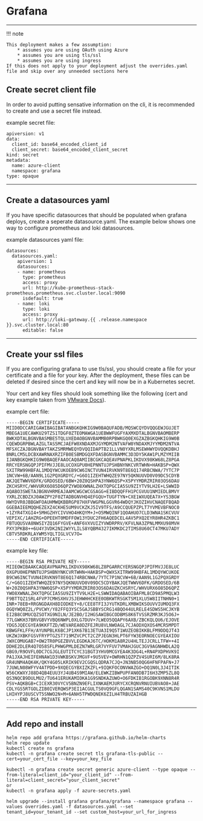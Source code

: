 # Grafana

---

!!! note

    This deployment makes a few assumption:
        * assumes you are using OAuth using Azure
        * assumes you are using tls/ssl
        * assumes you are using ingress
    If this does not apply to your deployment adjust the overrides.yaml file and skip over any unneeded sections here

## Create secret client file

In order to avoid putting sensative information on the cli, it is recommended to create and use a secret file instead.

example secret file:

```
apiversion: v1
data:
  client_id: base64_encoded_client_id
  client_secret: base64_encoded_client_secret
kind: secret
metadata:
  name: azure-client
  namespace: grafana
type: opaque
```

---

## Create a datasources yaml

If you have specific datasources that should be populated when grafana deploys, create a seperate datasource.yaml.  The example below shows one way to configure prometheus and loki datasources.

example datasources yaml file:

```
datasources:
  datasources.yaml:
    apiversion: 1
    datasources:
    - name: prometheus
      type: prometheus
      access: proxy
      url: http://kube-prometheus-stack-prometheus.prometheus.svc.cluster.local:9090
      isdefault: true
    - name: loki
      type: loki
      access: proxy
      url: http://loki-gateway.{{ .release.namespace }}.svc.cluster.local:80
      editable: false
```

---

## Create your ssl files

If you are configuring grafana to use tls/ssl, you should create a file for your certificate and a file for your key.  After the deployment, these files can be deleted if desired since the cert and key will now be in a Kubernetes secret.

Your cert and key files should look something like the following (cert and key example taken from [VMware Docs](https://docs.vmware.com/en/VMware-NSX-Data-Center-for-vSphere/6.4/com.vmware.nsx.admin.doc/GUID-BBC4804F-AC54-4DD2-BF6B-ECD2F60083F6.html "VMware Docs")).

example cert file:

```
-----BEGIN CERTIFICATE-----
MIID0DCCARIGAWIBAGIBATANBGKQHKIG9W0BAQUFADB/MQSWCQYDVQQGEWJGUJET
MBEGA1UECAWKU29TZS1TDGF0ZTEOMAWGA1UEBWWFUGFYAXMXDTALBGNVBAOMBERP
BWKXDTALBGNVBASMBE5TQLUXEDAOBGNVBAMMB0RPBWKGQ0EXGZAZBGKQHKIG9W0B
CQEWDGRPBWLAZGLTAS5MCJAEFW0XNDAXMJGYMDM2NTVAFW0YNDAXMJYYMDM2NTVA
MFSXCZAJBGNVBAYTAKZSMRMWEQYDVQQIDAPTB21LLVN0YXRLMSEWHWYDVQQKDBHJ
BNRLCM5LDCBXAWRNAXRZIFB0ESBMDGQXFDASBGNVBAMMC3D3DY5KAW1PLMZYMIIB
IJANBGKQHKIG9W0BAQEFAAOCAQ8AMIIBCGKCAQEAVPNAPKLIKDVX98KW68LZ8PGA
RRCYERSNGQPJPIFMVJJE8LUCOXGPU0HEPNNTUJPSHBNYNKCVRTWHN+HAKBSP+QWX
SXITRW99HBFAL1MDQYWCUKOEB9CW6INCTVUN4IRVKN9T8E6Q174RBCNWA/7YTC7P
1NCVW+6B/AAN9L1G2PQXGRDYC/+G6O1IZEHTWHQZE97NY5QKNUUVD0V09DC5CDYB
AKJQETWWV6DFK/GRDOSED/6BW+20Z0QSHPA3YNW6QSP+X5PYYMDRZRIR03OS6DAU
ZKCHSRYC/WHVURX6O85D6QPZYWO8XWNALZHXTQPGCIA5SU9ZIYTV9LH2E+LSWWID
AQABO3SWETAJBGNVHRMEAJAAMCWGCWCGSAGG+EIBDQQFFH1PCGVUU1NMIEDLBMVY
YXRLZCBDZXJ0AWZPY2F0ZTADBGNVHQ4EFGQU+TUGFTYN+CXE1WXUQEA7X+YS3BGW
HWYDVR0JBBGWFOAUHMWQKBBRGP87HXFVWGPNLGGVR64WDQYJKOZIHVCNAQEFBQAD
GGEBAIEEMQQHEZEXZ4CKHE5UM9VCKZKJ5IV9TFS/A9CCQUEPZPLT7YVMEVBFNOC0
+1ZYR4TXGI4+5MHGZHYCIVVHO4HKQYM+J+O5MWQINF1QOAHUO7CLD3WNA1SKCVUV
VEPIXC/1AHZRG+DPEEHT0MDFFOW13YDUC2FH6AQEDCEL4AV5PXQ2EYR8HR4ZKBC1
FBTUQUSVA8NWSIYZQ16FYGVE+ANF6VXVUIZYVWDRPRV/KFVLNA3ZPNLMMXU98MVH
PXY3PKB8++6U4Y3VDK2NI2WYYLILS8YQBM4327IKMKDC2TIMS8U60CT47MKU7ADY
CBTV5RDKRLAYWM5YQLTIGLVCV7O=
-----END CERTIFICATE-----
```

example key file:

```
-----BEGIN RSA PRIVATE KEY-----
MIIEOWIBAAKCAQEAVPNAPKLIKDVX98KW68LZ8PGARRCYERSNGQPJPIFMVJJE8LUC
OXGPU0HEPNNTUJPSHBNYNKCVRTWHN+HAKBSP+QWXSXITRW99HBFAL1MDQYWCUKOE
B9CW6INCTVUN4IRVKN9T8E6Q174RBCNWA/7YTC7P1NCVW+6B/AAN9L1G2PQXGRDY
C/+G6O1IZEHTWHQZE97NY5QKNUUVD0V09DC5CDYBAKJQETWWV6DFK/GRDOSED/6B
W+20Z0QSHPA3YNW6QSP+X5PYYMDRZRIR03OS6DAUZKCHSRYC/WHVURX6O85D6QPZ
YWO8XWNALZHXTQPGCIA5SU9ZIYTV9LH2E+LSWWIDAQABAOIBAFML8CD9A5PMQLW3
F9BTTQZ1SRL4FVP7CMHSXHVJSJEHWHHCKEE0OBKWTRSGKTSM1XLU5W8IITNHN0+1
INR+78EB+RRGNGDAXH8DIODKEY+8/CEE8TFI3JYUTKDRLXMBWIKSOUVVIUMOQ3FX
OGQYWQ0Z2L/PVCWY/Y82FFQ3YSC5GAJSBBYSCRG14BQO44ULRELE4SDWS5HCJKYB
EI2B8COMUCQZSOTXG9NILN/JE2BO/I2HGSAWIBGCODBMS8K6TVSSRZMR3KJ5O6J+
77LGWKH37BRVGBVYVBQ6NWPL0XLG7DUV+7LWEO5QQAPY6AXB/ZBCKQLQU6/EJOVE
YDG5JQECGYEA9KKFTZD/WEVAREA0DZFEJRU8VLNWOAGL7CJAODXQXOS4MCR5MPDT
KBWGFKLFFH/AYUNPBLK6BCJP1XK67B13ETUA3I9Q5T1WUZEOBIKKBLFM9DDQJT43
UKZWJXBKFGSVFRYPTGZST719MZVCPCT2CZPJEGN3HLPT6FYW3EORNOECGYEAXIOU
JWXCOMUGAB7+OW2TR0PGEZBVVLEGDKAJ6TC/HOKM1A8R2U4HLTEJJCRLLTFW++4I
DDHE2DLER4Q7O58SFLPHWGPMLDEZN7WRLGR7VYFUV7VMAHJGUC3GV9AGNHWDLA2Q
GBG9/R9OVFL0DC7CGJGLEUTITCYC31BGT3YHV0MCGYEA4K3DG4L+RN4PXDPHVK9I
PA1JXAJHEIFEHNAW1D3VWKBSKVJMGVF+9U5VEV+OWRHN1QZPZV4SURI6M/8LK8RA
GR4UNM4AQK4K/QKY4G05LKRIK9EV2CGQSLQDRA7CJQ+JN3NB50QG6HFNFPAFN+J7
7JUWLN08WFYV4ATPDD+9XQECGYBXIZKZFL+9IQKFOCONVWAZGO+DQ1N0L3J4ITIK
W56CKWXYJ88D4QB4EUU3YJ4UB4S9MIAW/ELEWKZIBWPUPFAN0DB7I6H3ZMP5ZL8Q
QS3NQCB9DULMU2/TU641ERUKAMIOKA1G9SNDKAZUWO+O6FDKIB1RGOBK9XNN8R4R
PSV+AQKBGB+CICEXR30VYCV5BNZN9EFLIXNKAEMJURYCXCRQNVRNUIUBVAO8+JAE
CDLYGS5RTGOLZIB0IVERQWSP3EI1ACGULTS0VQ9GFLQGAN1SAMS40C9KVNS1MLDU
LHIHYPJ8USCVT5SNWO2N+M+6ANH5TPWDQNEK6ZILH4TRBUZAIHGB
-----END RSA PRIVATE KEY-----
```

---

## Add repo and install

```
helm repo add grafana https://grafana.github.io/helm-charts
helm repo update
kubectl create ns grafana
kubectl -n grafana create secret tls grafana-tls-public --cert=your_cert_file --key=your_key_file

kubectl -n grafana create secret generic azure-client --type opaque --from-literal=client_id="your_client_id" --from-literal=client_secret="your_client_secret"
or
kubectl -n grafana apply -f azure-secrets.yaml

helm upgrade --install grafana grafana/grafana --namespace grafana --values overrides.yaml -f datasources.yaml --set tenant_id=your_tenant_id --set custom_host=your_url_for_ingress
```
